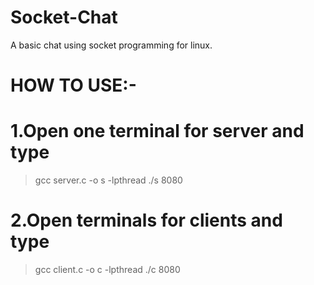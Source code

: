# Socket-Chat
A basic chat using socket programming for linux.

# HOW TO USE:-
# 1.Open one terminal for server and type 
> gcc server.c -o s -lpthread
> ./s 8080
# 2.Open terminals for clients and type
>gcc client.c -o c -lpthread
>./c 8080
